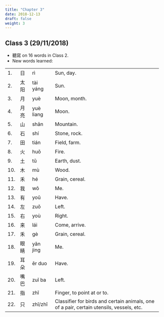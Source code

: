 ```yaml
---
title: "Chapter 3"
date: 2018-12-13
draft: false
weight: 3
---
```


## Class 3 (29/11/2018)

- 聽寫 on 16 words in Class 2.
- New words learned:

|     |      |            |                |
|-----|------|------------|----------------|
| 1.  | 日   | rì         | Sun, day.      |
| 2.  | 太阳 | tài yáng   | Sun.           |
| 3.  | 月   | yuè        | Moon, month.   |
| 4.  | 月亮 | yuè liang  | Moon.          |
| 5.  | 山   | shān       | Mountain.      |
| 6.  | 石   | shí        | Stone, rock.   |
| 7.  | 田   | tián       | Field, farm.   |
| 8.  | 火   | huǒ        | Fire.          |
| 9.  | 土   | tǔ         | Earth, dust.   |
| 10. | 木   | mù         | Wood.          |
| 11. | 禾   | hé         | Grain, cereal. |
| 12. | 我   | wǒ         | Me.            |
| 13. | 有   | yoǔ        | Have.          |
| 14. | 左   | zuǒ        | Left.          |
| 15. | 右   | yoù        | Right.         |
| 16. | 来   | lái        | Come, arrive.  |
| 17. | 禾   | gè         | Grain, cereal. |
| 18. | 眼睛 | yǎn jing   | Me.            |
| 19. | 耳朵 | ěr duo     | Have.          |
| 20. | 嘴巴 | zuǐ ba     | Left.          |
| 21. | 指   | zhǐ        | Finger, to point at or to. |
| 22. | 只   | zhī/zhǐ    | Classifier for birds and certain animals, one of a pair, certain utensils, vessels, etc. |